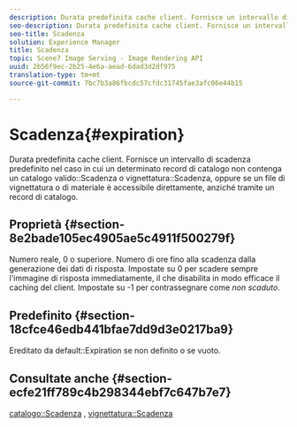 ```yaml
---
description: Durata predefinita cache client. Fornisce un intervallo di scadenza predefinito nel caso in cui un determinato record di catalogo non contenga un valore valido per la scadenza del catalogo o della vignettatura, oppure se l'accesso a un file di vignettatura o materiale è diretto, anziché tramite un record di catalogo.
seo-description: Durata predefinita cache client. Fornisce un intervallo di scadenza predefinito nel caso in cui un determinato record di catalogo non contenga un valore valido per la scadenza del catalogo o della vignettatura, oppure se l'accesso a un file di vignettatura o materiale è diretto, anziché tramite un record di catalogo.
seo-title: Scadenza
solution: Experience Manager
title: Scadenza
topic: Scene7 Image Serving - Image Rendering API
uuid: 2b56f9ec-2b25-4e6a-aead-6dad3d2df975
translation-type: tm+mt
source-git-commit: 7bc7b3a86fbcdc57cfdc31745fae3afc06e44b15

---
```



# Scadenza{#expiration}

Durata predefinita cache client. Fornisce un intervallo di scadenza predefinito nel caso in cui un determinato record di catalogo non contenga un catalogo valido::Scadenza o vignettatura::Scadenza, oppure se un file di vignettatura o di materiale è accessibile direttamente, anziché tramite un record di catalogo.

## Proprietà {#section-8e2bade105ec4905ae5c4911f500279f}

Numero reale, 0 o superiore. Numero di ore fino alla scadenza dalla generazione dei dati di risposta. Impostate su 0 per scadere sempre l&#39;immagine di risposta immediatamente, il che disabilita in modo efficace il caching del client. Impostate su -1 per contrassegnare come *non scaduto*.

## Predefinito {#section-18cfce46edb441bfae7dd9d3e0217ba9}

Ereditato da default::Expiration se non definito o se vuoto.

## Consultate anche {#section-ecfe21ff789c4b298344ebf7c647b7e7}

[catalogo::Scadenza](../../../../../ir-api/material-cat/image-rendering-api-ref/c-ir-material-catalog/c-ir-material-data-reference/r-ir-expiration-dataref.md#reference-5e93943abff54c93bf85aae3b911a3ce) , [vignettatura::Scadenza](../../../../../ir-api/material-cat/image-rendering-api-ref/c-ir-material-catalog/c-ir-vignette-map-reference/r-ir-expiration-vignette.md#reference-df80829da93e4c0ab3f97a1792d9c74c)
